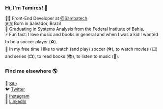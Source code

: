 ### Hi, I'm Tamires! 👋

:woman_technologist: Front-End Developer at [@Sambatech](https://github.com/sambatech/) <br>
🇧🇷 Born in Salvador, Brazil <br>
🔭 Graduating in Systems Analysis from the Federal Institute of Bahia. <br>
⚡ Fun fact: I love music and books in general and when I was a kid I wanted to be a soccer player (⚽️). <br>
:raising_hand: In my free time I like to watch (and play) soccer (⚽️), to watch movies (🎞️) and series (📺), to read books (📚), to listen to music (🎵).

### Find me elsewhere 🌎

🚀 [Site](https://tamires-manhaes.github.io) <br>
🐦 [Twitter](https://twitter.com/ahvapimenta) <br>
📸 [Instagram](https://instagram.com/ahvapimenta) <br>
💼 [LinkedIn](https://www.linkedin.com/in/tamires-manhaes/) <br>
